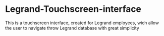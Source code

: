 # Legrand-Touchscreen-interface
This is a touchscreen interface, created for Legrand employees, wich allow the user to navigate throw Legrand database with great simplicity
